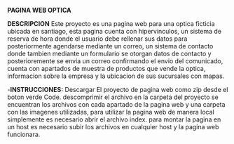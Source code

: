 **PAGINA WEB OPTICA**

**DESCRIPCION**
Este proyecto es una pagina web para una optica ficticia ubicada en santiago, esta pagina cuenta con hipervinculos, un sistema de reserva de hora donde el usuario debe rellenar sus datos para posteriormente agendarse mediante un correo, un sistema de contacto donde tambien mediante un formulario se otorgan datos de contacto y posterioremente se envia un correo confirmando el envio del comunicado, cuenta con apartados de muestra de productos que vende la optica, informacion sobre la empresa y la ubicacion de sus sucursales con mapas. 


-**INSTRUCCIONES:**
Descargar El proyecto de pagina web como zip desde el boton verde Code.
descomprimir el archivo
en la carpeta del proyecto se encuentran los archivos con cada apartado de la pagina web y una carpeta con las imagenes utilizadas, para utilizar la pagina web de manera local simplemente es necesario abrir el archivo index.
para montar la pagina en un host es necesario subir los archivos en cualquier host y la pagina web funcionara.






